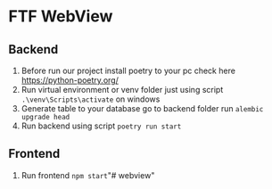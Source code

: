 # FTF WebView


## Backend

1. Before run our project install poetry to your pc check here https://python-poetry.org/
2. Run virtual environment or venv folder just using script `.\venv\Scripts\activate` on windows
3. Generate table to your database go to backend folder run  `alembic upgrade head`
4. Run backend using script `poetry run start`

## Frontend

1. Run frontend `npm start`"# webview" 

